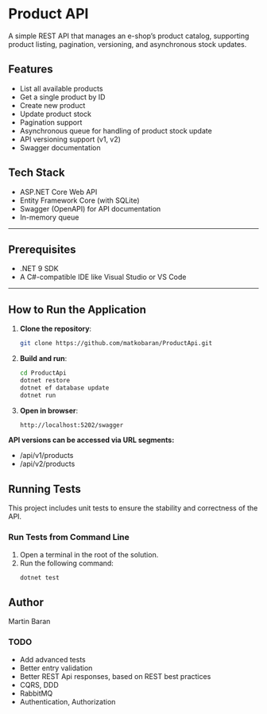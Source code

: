 ﻿# Product API

A simple REST API that manages an e-shop’s product catalog, supporting product listing, pagination, versioning, and asynchronous stock updates.

## Features

- List all available products
- Get a single product by ID
- Create new product
- Update product stock
- Pagination support
- Asynchronous queue for handling of product stock update
- API versioning support (v1, v2)  
- Swagger documentation

## Tech Stack

- ASP.NET Core Web API
- Entity Framework Core (with SQLite)
- Swagger (OpenAPI) for API documentation
- In-memory queue
---

## Prerequisites

- .NET 9 SDK
- A C#-compatible IDE like Visual Studio or VS Code

---

## How to Run the Application

1. **Clone the repository**:

   ```bash
   git clone https://github.com/matkobaran/ProductApi.git
   ```
2. **Build and run**:

   ```bash
   cd ProductApi
   dotnet restore
   dotnet ef database update
   dotnet run
   ```
3. **Open in browser**:

   ```bash
   http://localhost:5202/swagger
   ```
**API versions can be accessed via URL segments:**
- /api/v1/products
- /api/v2/products

## Running Tests

This project includes unit tests to ensure the stability and correctness of the API.

### Run Tests from Command Line

1. Open a terminal in the root of the solution.
2. Run the following command:
	```bash
	dotnet test
	```

## Author
Martin Baran

### TODO
- Add advanced tests
- Better entry validation
- Better REST Api responses, based on REST best practices
- CQRS, DDD
- RabbitMQ
- Authentication, Authorization